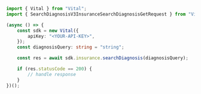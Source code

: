 <!-- Start SDK Example Usage -->


```typescript
import { Vital } from "Vital";
import { SearchDiagnosisV3InsuranceSearchDiagnosisGetRequest } from "Vital/dist/sdk/models/operations";

(async () => {
    const sdk = new Vital({
        apiKey: "<YOUR-API-KEY>",
    });
    const diagnosisQuery: string = "string";

    const res = await sdk.insurance.searchDiagnosis(diagnosisQuery);

    if (res.statusCode == 200) {
        // handle response
    }
})();

```
<!-- End SDK Example Usage -->